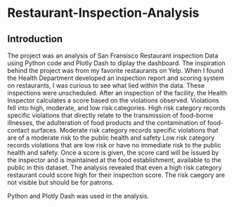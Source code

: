 # Restaurant-Inspection-Analysis
## Introduction
The project was an analysis of San Fransisco Restaurant inspection Data using Python code and Plotly Dash to diplay the dashboard. 
The inspiration behind the project was from my favorite restaurants on Yelp. When I found the Health Department developed an inspection 
report and scoring system on restaurants, I was curious to see what lied within the data. These inspections were unscheduled. After an 
inspection of the facility, the Health Inspector calculates a score based on the violations observed. Violations fell into high, moderate, 
and low risk categories. High risk category records specific violations that directly relate to the transmission of food-borne illnesses, 
the adulteration of food products and the contamination of food-contact surfaces. Moderate risk category records specific violations that 
are of a moderate risk to the public health and safety Low risk category records violations that are low risk or have no immediate risk to 
the public health and safety. Once a score is given, the score card will be issued by the inspector and is maintained at the food establishment, 
available to the public in this dataset. The analysis revealed that even a high risk category restaurant could score high for their inspection score. 
The risk caegory are not visible but should be for patrons. 

Python and Plotly Dash was used in the analysis. 


 
